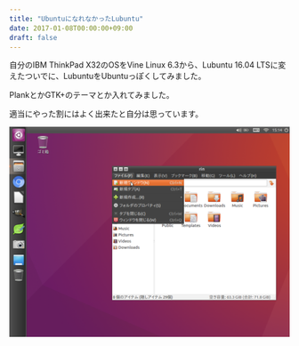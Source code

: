```yaml
---
title: "UbuntuになれなかったLubuntu"
date: 2017-01-08T00:00:00+09:00
draft: false
---
```


自分のIBM ThinkPad X32のOSをVine Linux 6.3から、Lubuntu 16.04 LTSに変えたついでに、LubuntuをUbuntuっぽくしてみました。

PlankとかGTK+のテーマとか入れてみました。

適当にやった割にはよく出来たと自分は思っています。

![](./20220216212518.png)
